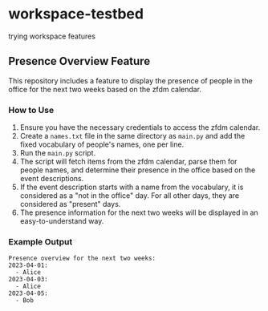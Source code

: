 # workspace-testbed
trying workspace features

## Presence Overview Feature

This repository includes a feature to display the presence of people in the office for the next two weeks based on the zfdm calendar.

### How to Use

1. Ensure you have the necessary credentials to access the zfdm calendar.
2. Create a `names.txt` file in the same directory as `main.py` and add the fixed vocabulary of people's names, one per line.
3. Run the `main.py` script.
4. The script will fetch items from the zfdm calendar, parse them for people names, and determine their presence in the office based on the event descriptions.
5. If the event description starts with a name from the vocabulary, it is considered as a "not in the office" day. For all other days, they are considered as "present" days.
6. The presence information for the next two weeks will be displayed in an easy-to-understand way.

### Example Output

```
Presence overview for the next two weeks:
2023-04-01:
  - Alice
2023-04-03:
  - Alice
2023-04-05:
  - Bob
```
